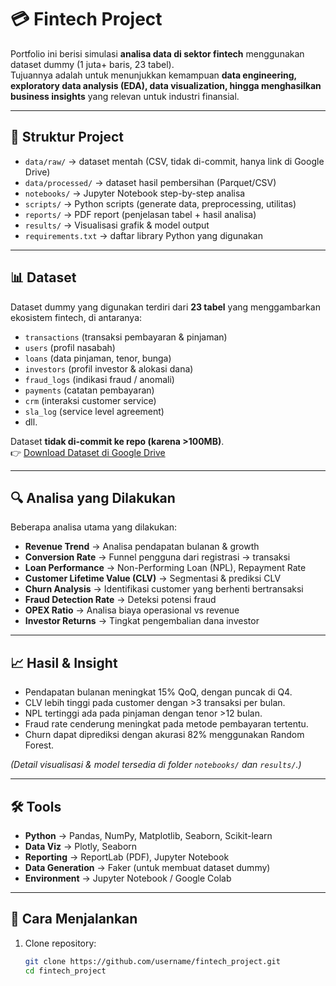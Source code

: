# 💳 Fintech Project

Portfolio ini berisi simulasi **analisa data di sektor fintech** menggunakan dataset dummy (1 juta+ baris, 23 tabel).  
Tujuannya adalah untuk menunjukkan kemampuan **data engineering, exploratory data analysis (EDA), data visualization, hingga menghasilkan business insights** yang relevan untuk industri finansial.

---

## 📂 Struktur Project
- `data/raw/` → dataset mentah (CSV, tidak di-commit, hanya link di Google Drive)
- `data/processed/` → dataset hasil pembersihan (Parquet/CSV)
- `notebooks/` → Jupyter Notebook step-by-step analisa
- `scripts/` → Python scripts (generate data, preprocessing, utilitas)
- `reports/` → PDF report (penjelasan tabel + hasil analisa)
- `results/` → Visualisasi grafik & model output
- `requirements.txt` → daftar library Python yang digunakan

---

## 📊 Dataset
Dataset dummy yang digunakan terdiri dari **23 tabel** yang menggambarkan ekosistem fintech, di antaranya:
- `transactions` (transaksi pembayaran & pinjaman)
- `users` (profil nasabah)
- `loans` (data pinjaman, tenor, bunga)
- `investors` (profil investor & alokasi dana)
- `fraud_logs` (indikasi fraud / anomali)
- `payments` (catatan pembayaran)
- `crm` (interaksi customer service)
- `sla_log` (service level agreement)
- dll.

Dataset **tidak di-commit ke repo (karena >100MB)**.  
👉 [Download Dataset di Google Drive](https://drive.google.com/your-dataset-link)

---

## 🔍 Analisa yang Dilakukan
Beberapa analisa utama yang dilakukan:
- **Revenue Trend** → Analisa pendapatan bulanan & growth
- **Conversion Rate** → Funnel pengguna dari registrasi → transaksi
- **Loan Performance** → Non-Performing Loan (NPL), Repayment Rate
- **Customer Lifetime Value (CLV)** → Segmentasi & prediksi CLV
- **Churn Analysis** → Identifikasi customer yang berhenti bertransaksi
- **Fraud Detection Rate** → Deteksi potensi fraud
- **OPEX Ratio** → Analisa biaya operasional vs revenue
- **Investor Returns** → Tingkat pengembalian dana investor

---

## 📈 Hasil & Insight
- Pendapatan bulanan meningkat 15% QoQ, dengan puncak di Q4.
- CLV lebih tinggi pada customer dengan >3 transaksi per bulan.
- NPL tertinggi ada pada pinjaman dengan tenor >12 bulan.
- Fraud rate cenderung meningkat pada metode pembayaran tertentu.
- Churn dapat diprediksi dengan akurasi 82% menggunakan Random Forest.

*(Detail visualisasi & model tersedia di folder `notebooks/` dan `results/`.)*

---

## 🛠️ Tools
- **Python** → Pandas, NumPy, Matplotlib, Seaborn, Scikit-learn
- **Data Viz** → Plotly, Seaborn
- **Reporting** → ReportLab (PDF), Jupyter Notebook
- **Data Generation** → Faker (untuk membuat dataset dummy)
- **Environment** → Jupyter Notebook / Google Colab

---

## 🚀 Cara Menjalankan
1. Clone repository:
   ```bash
   git clone https://github.com/username/fintech_project.git
   cd fintech_project

